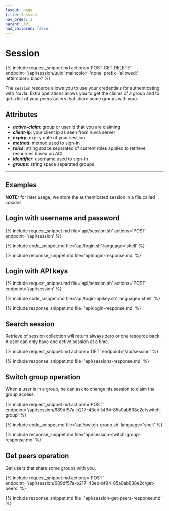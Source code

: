 ```yaml
---
layout: page
title: Session
nav_order: 3
parent: API
has_children: false
---
```



# Session

{% include request_snippet.md actions='POST GET DELETE' endpoint='/api/session/uuid' maincolor='none' prefix='allowed:' lettercolor='black' %}

The `session` resource allows you to use your credentials for authenticating with Nuvla.
Extra operations allows you to get the claims of a group and to get a list of your peers (users that share some groups with you).


## Attributes

 - _**active-claim**_: group or user id that you are claiming
 - _**client-ip**_: your client ip as seen from nuvla server
 - _**expiry**_: expiry date of your session
 - _**method**_: method used to sign-in
 - _**roles**_: string space separated of current roles applied to retrieve resources based on ACL
 - _**identifier**_: username used to sign-in
 - _**groups**_: string space separated groups 

---

## Examples

**NOTE:** for later usage, we store the authenticated session in a file called _cookies_


## Login with username and password 

{% include request_snippet.md file='api/session.sh' actions='POST' endpoint='/api/session' %}

{% include code_snippet.md file='api/login.sh' language='shell' %}

{% include response_snippet.md file='api/login-response.md' %}


## Login with API keys
 
{% include request_snippet.md file='api/session.sh' actions='POST' endpoint='/api/session' %}

{% include code_snippet.md file='api/login-apikey.sh' language='shell' %}

{% include response_snippet.md file='api/login-response.md' %}


## Search session

Retrieve of session collection will return always zero or one resource back. A user can only have
one active session at a time.


{% include request_snippet.md actions='GET' endpoint='/api/session' %}

{% include response_snippet.md file='api/sessions-response.md' %}


## Switch group operation

When a user is in a group, he can ask to change his session to claim the group access.


{% include request_snippet.md actions='POST' endpoint='/api/session/689df57a-b217-43eb-bf94-85a0ab638e2c/switch-group' %}

{% include code_snippet.md file='api/switch-group.sh' language='shell' %}

{% include response_snippet.md file='api/session-switch-group-response.md' %}


## Get peers operation

Get users that share some groups with you.


{% include request_snippet.md actions='POST' endpoint='/api/session/689df57a-b217-43eb-bf94-85a0ab638e2c/get-peers' %}

{% include response_snippet.md file='api/session-get-peers-response.md' %}


